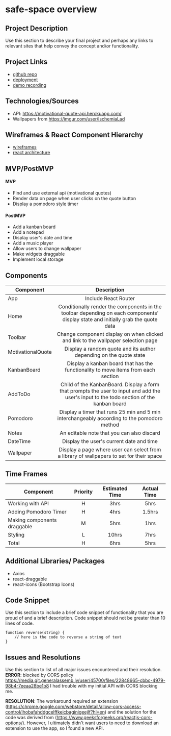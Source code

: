 # safe-space overview

## Project Description

Use this section to describe your final project and perhaps any links to relevant sites that help convey the concept and\or functionality.

## Project Links

- [github repo](https://github.com/aaixn/study-space)
- [deployment](https://study-space-10crpfv3q-aaixn.vercel.app/)
- [demo recording]()

## Technologies/Sources
- API: https://motivational-quote-api.herokuapp.com/
- Wallpapers from https://imgur.com/user/IschemiaLad

## Wireframes & React Component Hierarchy

- [wireframes](https://media.git.generalassemb.ly/user/45700/files/5a096ff8-1efb-4fa6-bcea-8157e4642c11)
- [react architecture](https://files.slack.com/files-pri/T0351JZQ0-F04BG3ESMQS/image.png)


## MVP/PostMVP 

#### MVP
- Find and use external api (motivational quotes)
- Render data on page when user clicks on the quote button
- Display a pomodoro style timer

#### PostMVP

- Add a kanban board
- Add a notepad
- Display user's date and time
- Add a music player
- Allow users to change wallpaper
- Make widgets draggable
- Implement local storage

## Components

| Component | Description | 
| --- | :---: |  
| App | Include React Router| 
| Home | Conditionally render the components in the toolbar depending on each components' display state and initially grab the quote data | 
| Toolbar | Change component display on when clicked and link to the wallpaper selection page | 
| MotivationalQuote | Display a random quote and its author depending on the quote state | 
| KanbanBoard | Display a kanban board that has the functionality to move items from each section | 
| AddToDo | Child of the KanbanBoard. Display a form that prompts the user to input and add the user's input to the todo section of the kanban board | 
| Pomodoro | Display a timer that runs 25 min and 5 min interchangeably according to the pomodoro method| 
| Notes | An editable note that you can also discard | 
| DateTime | Display the user's current date and time | 
| Wallpaper | Display a page where user can select from a library of wallpapers to set for their space | 


## Time Frames


| Component | Priority | Estimated Time | Actual Time |
| --- | :---: |  :---: | :---: |
| Working with API | H | 3hrs| 5hrs |
| Adding Pomodoro Timer | H | 4hrs | 1.5hrs |
| Making components draggable | M | 5hrs | 1hrs |
| Styling | L | 10hrs| 7hrs |
| Total | H | 6hrs| 5hrs |

## Additional Libraries/ Packages
 - Axios
 - react-draggable
 - react-icons (Bootstrap Icons)

## Code Snippet

Use this section to include a brief code snippet of functionality that you are proud of and a brief description.  Code snippet should not be greater than 10 lines of code. 

```
function reverse(string) {
	// here is the code to reverse a string of text
}
```

## Issues and Resolutions
 Use this section to list of all major issues encountered and their resolution.
**ERROR**: blocked by CORS policy
https://media.git.generalassemb.ly/user/45700/files/22848665-cbbc-4979-98b4-7eeaa28be1b8
I had trouble with my initial API with CORS blocking me.

**RESOLUTION**:  The workaround required an extension (https://chrome.google.com/webstore/detail/allow-cors-access-control/lhobafahddgcelffkeicbaginigeejlf?hl=en) and the solution for the code was derived from (https://www.geeksforgeeks.org/reactjs-cors-options/). However, I ultimately didn't want users to need to download an extension to use the app, so I found a new API.
